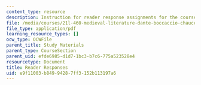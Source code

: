 ```yaml
---
content_type: resource
description: Instruction for reader response assignments for the course.
file: /media/courses/21l-460-medieval-literature-dante-boccaccio-chaucer-spring-2005/e9f11003b84994287ff3152b113197a6_readeresponses.pdf
file_type: application/pdf
learning_resource_types: []
ocw_type: OCWFile
parent_title: Study Materials
parent_type: CourseSection
parent_uid: efde6985-d1d7-1bc3-b7c6-775a523528e4
resourcetype: Document
title: Reader Responses
uid: e9f11003-b849-9428-7ff3-152b113197a6
---
```

